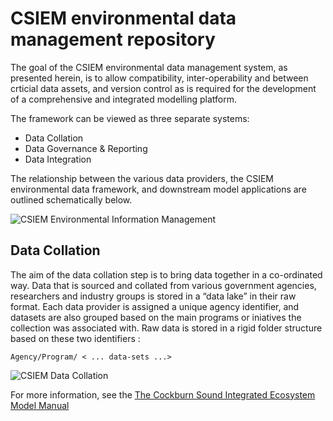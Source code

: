 # CSIEM environmental data management repository



The goal of the CSIEM environmental data management system, as presented herein, is to allow compatibility, inter-operability and between crticial data assets, and version control as is required for the development of a comprehensive and integrated modelling platform.

The framework can be viewed as three separate systems:

- Data Collation
- Data Governance & Reporting
- Data Integration

The relationship between the various data providers, the CSIEM environmental data framework, and downstream model applications are outlined schematically below.


![CSIEM Environmental Information Management](https://github.com/AquaticEcoDynamics/csiem-data/wiki/images/Information_Management.png "CSIEM Environmental Information Management")


## Data Collation

The aim of the data collation step is to bring data together in a co-ordinated way. Data that is sourced and collated from various government agencies, researchers and industry groups is stored in a “data lake” in their raw format. Each data provider is assigned a unique agency identifier, and datasets are also grouped based on the main programs or iniatives the collection was associated with. Raw data is stored in a rigid folder structure based on these two identifiers :

```
Agency/Program/ < ... data-sets ...>
```

![CSIEM Data Collation](https://github.com/AquaticEcoDynamics/csiem-data/wiki/images/data_collation.png "CSIEM Data Collation")


For more information, see the [The Cockburn Sound Integrated Ecosystem Model Manual](https://aquaticecodynamics.github.io/csiem-science/index.html)
